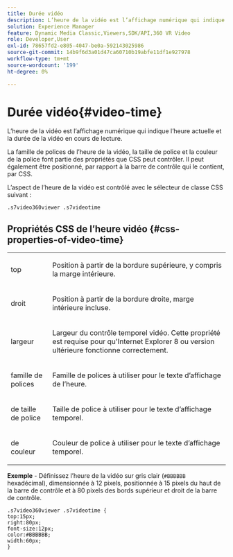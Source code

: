 ```yaml
---
title: Durée vidéo
description: L’heure de la vidéo est l’affichage numérique qui indique l’heure actuelle et la durée de la vidéo en cours de lecture.
solution: Experience Manager
feature: Dynamic Media Classic,Viewers,SDK/API,360 VR Video
role: Developer,User
exl-id: 78657fd2-e805-4047-be0a-592143025986
source-git-commit: 14b9f6d3a01d47ca60710b19abfe11df1e927978
workflow-type: tm+mt
source-wordcount: '199'
ht-degree: 0%

---
```


# Durée vidéo{#video-time}

L’heure de la vidéo est l’affichage numérique qui indique l’heure actuelle et la durée de la vidéo en cours de lecture.

<!--<a id="section_061E550C1C1D4DB2BD663A898895B38C"></a>-->

La famille de polices de l’heure de la vidéo, la taille de police et la couleur de la police font partie des propriétés que CSS peut contrôler. Il peut également être positionné, par rapport à la barre de contrôle qui le contient, par CSS.

L’aspect de l’heure de la vidéo est contrôlé avec le sélecteur de classe CSS suivant :

```
.s7video360viewer .s7videotime
```

## Propriétés CSS de l’heure vidéo {#css-properties-of-video-time}

<table id="table_C48C56E696304C9BAFEE71BA9EA9A174"> 
 <tbody> 
  <tr> 
   <td colname="col1"> <p> <span class="codeph"> top </span> </p> </td> 
   <td colname="col2"> <p>Position à partir de la bordure supérieure, y compris la marge intérieure. </p> </td> 
  </tr> 
  <tr> 
   <td colname="col1"> <p> <span class="codeph"> droit </span> </p> </td> 
   <td colname="col2"> <p>Position à partir de la bordure droite, marge intérieure incluse. </p> </td> 
  </tr> 
  <tr> 
   <td colname="col1"> <p> <span class="codeph"> largeur </span> </p> </td> 
   <td colname="col2"> <p> Largeur du contrôle temporel vidéo. Cette propriété est requise pour qu'Internet Explorer 8 ou version ultérieure fonctionne correctement. </p> </td> 
  </tr> 
  <tr> 
   <td colname="col1"> <p> <span class="codeph"> </span> famille de polices </p> </td> 
   <td colname="col2"> <p>Famille de polices à utiliser pour le texte d’affichage de l’heure. </p> </td> 
  </tr> 
  <tr> 
   <td colname="col1"> <p> <span class="codeph"> de taille de police </span> </p> </td> 
   <td colname="col2"> <p>Taille de police à utiliser pour le texte d’affichage temporel. </p> </td> 
  </tr> 
  <tr> 
   <td colname="col1"> <p> <span class="codeph"> de couleur </span> </p> </td> 
   <td colname="col2"> <p>Couleur de police à utiliser pour le texte d’affichage temporel. </p> </td> 
  </tr> 
 </tbody> 
</table>

**Exemple** - Définissez l’heure de la vidéo sur gris clair (`#BBBBBB` hexadécimal), dimensionnée à 12 pixels, positionnée à 15 pixels du haut de la barre de contrôle et à 80 pixels des bords supérieur et droit de la barre de contrôle.

```
.s7video360viewer .s7videotime { 
top:15px; 
right:80px; 
font-size:12px; 
color:#BBBBBB; 
width:60px;  
}
```
